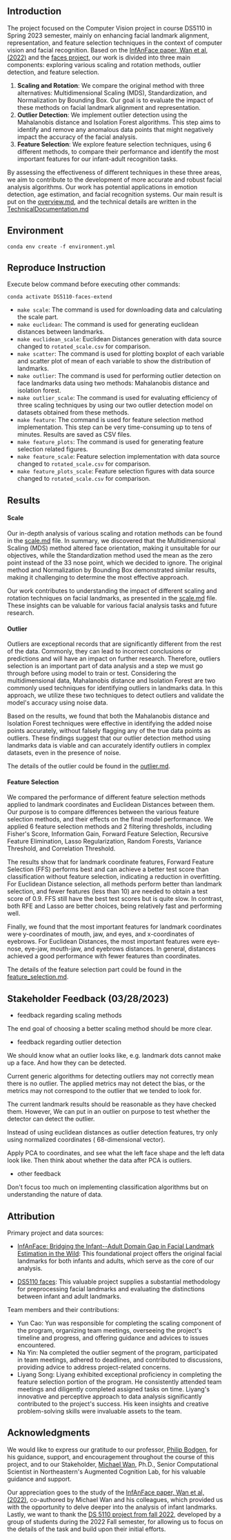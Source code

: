 ## Introduction

The project focused on the Computer Vision project in course DS5110 in Spring 2023 semester, mainly on enhancing facial
landmark alignment, representation, and feature selection techniques in the context of computer vision and facial
recognition. Based on the [InfAnFace paper, Wan et al, (2022)](https://arxiv.org/abs/2110.08935) and
the [faces project](https://github.com/ds5110/faces), our work is divided into three main components: exploring various
scaling and rotation methods, outlier detection, and feature selection.

1. **Scaling and Rotation**: We compare the original method with three alternatives: Multidimensional Scaling (MDS),
   Standardization, and Normalization by Bounding Box. Our goal is to evaluate the impact of these methods on facial
   landmark alignment and representation.
2. **Outlier Detection**: We implement outlier detection using the Mahalanobis distance and Isolation Forest algorithms.
   This step aims to identify and remove any anomalous data points that might negatively impact the accuracy of the
   facial analysis.
3. **Feature Selection**: We explore feature selection techniques, using 6 different methods, to compare their
   performance and identify the most important features for our infant-adult recognition tasks.

By assessing the effectiveness of different techniques in these three areas, we aim to contribute to the development of
more accurate and robust facial analysis algorithms. Our work has potential applications in emotion detection, age
estimation, and facial recognition systems. Our main result is put on the [overview.md](./docs/overview.md), and the
technical details are written in the [TechnicalDocumentation.md](./TechnicalDocumentation.md)

## Environment

```shell
conda env create -f environment.yml
```

## Reproduce Instruction

Execute below command before executing other commands:

```shell
conda activate DS5110-faces-extend
```

- `make scale`: The command is used for downloading data and calculating the scale part.
- `make euclidean`: The command is used for generating euclidean distances between landmarks.
- `make euclidean_scale`: Euclidean Distances generation with data source changed to `rotated_scale.csv` for comparison.
- `make scatter`: The command is used for plotting boxplot of each variable and scatter plot of mean of each variable to
  show the distribution of landmarks.
- `make outlier`: The command is used for performing outlier detection on face landmarks data using two methods:
  Mahalanobis distance and isolation forest.
- `make outlier_scale`: The command is used for evaluating efficiency of three scaling techniques by using our two
  outlier detection model on datasets obtained from these methods.
- `make feature`: The command is used for feature selection method implementation. This step can be very time-consuming
  up to tens of minutes. Results are saved as CSV files.
- `make feature_plots`: The command is used for generating feature selection related figures.
- `make feature_scale`: Feature selection implementation with data source changed to `rotated_scale.csv` for comparison.
- `make feature_plots_scale`: Feature selection figures with data source changed to `rotated_scale.csv` for comparison.

## Results

#### Scale

Our in-depth analysis of various scaling and rotation methods can be found in the [scale.md](./docs/scale.md)  file. In
summary, we
discovered that the Multidimensional Scaling (MDS) method altered face orientation, making it unsuitable for our
objectives, while the Standardization method used the mean as the zero point instead of the 33 nose point, which we
decided to ignore. The original
method and Normalization by Bounding Box demonstrated similar results, making it challenging to determine the most
effective approach.

Our work contributes to understanding the impact of different scaling and rotation techniques on facial landmarks, as
presented in the [scale.md](./docs/scale.md)  file. These insights can be valuable for various facial analysis tasks and
future research.

#### Outlier

Outliers are exceptional records that are significantly different from the rest of the data. Commonly, they can lead to
incorrect conclusions or predictions and will have an impact on further research. Therefore, outliers selection is an
important part of data analysis and a step we must go through before using model to train or test. Considering the
multidimensional data, Mahalanobis distance and Isolation Forest are two commonly used techniques for identifying
outliers in landmarks data. In this approach, we utilize these two techniques to detect outliers and validate the
model's accuracy using noise data.

Based on the results, we found that both the Mahalanobis distance and Isolation Forest techniques were effective in
identifying the added noise points accurately, without falsely flagging any of the true data points as outliers. These
findings suggest that our outlier detection method using landmarks data is viable and can accurately identify outliers
in complex datasets, even in the presence of noise.

The details of the outlier could be found in the [outlier.md](./docs/outlier.md).

#### Feature Selection

We compared the performance of different feature selection methods applied to landmark coordinates and Euclidean
Distances between them. Our purpose is to compare differences between the various feature selection methods, and their
effects on the final model performance. We applied 6 feature selection methods and 2 filtering thresholds, including
Fisher's Score, Information Gain, Forward Feature Selection, Recursive Feature Elimination, Lasso Regularization, Random
Forests, Variance Threshold, and Correlation Threshold.

The results show that for landmark coordinate features, Forward Feature Selection (FFS) performs best and can achieve a
better test score than classification without feature selection, indicating a reduction in overfitting. For Euclidean
Distance selection, all methods perform better than landmark selection, and fewer features (less than 10) are needed to
obtain a test score of 0.9. FFS still have the best test scores but is quite slow. In contrast, both RFE and Lasso are
better choices, being relatively fast and performing well.

Finally, we found that the most important features for landmark coordinates were y-coordinates of mouth, jaw, and eyes,
and x-coordinates of eyebrows. For Euclidean Distances, the most important features were eye-nose, eye-jaw, mouth-jaw,
and eyebrows distances. In general, distances achieved a good performance with fewer features than coordinates.

The details of the feature selection part could be found in the [feature_selection.md](./docs/feature_selection.md).

## Stakeholder Feedback (03/28/2023)

- feedback regarding scaling methods

The end goal of choosing a better scaling method should be more clear.

- feedback regarding outlier detection

We should know what an outlier looks like, e.g. landmark dots cannot make up a face. And how they can be detected.

Current generic algorithms for detecting outliers may not correctly mean there is no outlier. The applied metrics may
not detect the bias, or the metrics may not correspond to the outlier that we tended to look for.

The current landmark results should be reasonable as they have checked them. However, We can put in an outlier on
purpose to test whether the detector can detect the outlier.

Instead of using euclidean distances as outlier detection features, try only using normalized coordinates (
68-dimensional vector).

Apply PCA to coordinates, and see what the left face shape and the left data look like. Then think about whether the
data after PCA is outliers.

- other feedback

Don't focus too much on implementing classification algorithms but on understanding the nature of data.

## Attribution

Primary project and data sources:

- [InfAnFace: Bridging the Infant--Adult Domain Gap in Facial Landmark Estimation in the Wild](https://github.com/ostadabbas/Infant-Facial-Landmark-Detection-and-Tracking):
  This foundational project offers the original facial landmarks for both infants and adults, which serve as the core of
  our analysis.

- [DS5110 faces](https://github.com/ds5110/faces): This valuable project supplies a substantial methodology for
  preprocessing facial landmarks and evaluating the distinctions between infant and adult landmarks.

Team members and their contributions:

- Yun Cao: Yun was responsible for completing the scaling component of the program, organizing team meetings, overseeing
  the project's timeline and progress, and offering guidance and advices to issues encountered.
- Na Yin: Na completed the outlier segment of the program, participated in team meetings, adhered to deadlines, and
  contributed to discussions, providing advice to address project-related concerns.
- Liyang Song: Liyang exhibited exceptional proficiency in completing the feature selection portion of the program. He
  consistently attended team meetings and diligently completed assigned tasks on time. Liyang's innovative and
  perceptive approach to data analysis significantly contributed to the project's success. His keen insights and
  creative problem-solving skills were invaluable assets to the team.

## Acknowledgments

We would like to express our gratitude to our
professor, [Philip Bodgen](https://www.khoury.northeastern.edu/people/philip-bogden/), for his guidance, support, and
encouragement
throughout the course of this project, and to our
Stakeholder, [Michael Wan](https://roux.northeastern.edu/people/michael-wan/), Ph.D., Senior Computational Scientist in
Northeastern's Augmented Cognition Lab, for his valuable guidance and support.

Our appreciation goes to the study of the [InfAnFace paper, Wan et al, (2022)](https://arxiv.org/abs/2110.08935),
co-authored by Michael Wan and his
colleagues, which provided us with the opportunity to delve deeper into the analysis of infant landmarks. Lastly, we
want to thank the [DS 5110 project from fall 2022](https://github.com/ds5110/faces), developed by a group of students
during the 2022 Fall semester, for
allowing us to focus on the details of the task and build upon their initial efforts.